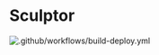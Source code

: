 # Sculptor

![.github/workflows/build-deploy.yml](https://github.com/manan30/meal-tracker-frontend/workflows/.github/workflows/build-deploy.yml/badge.svg)
